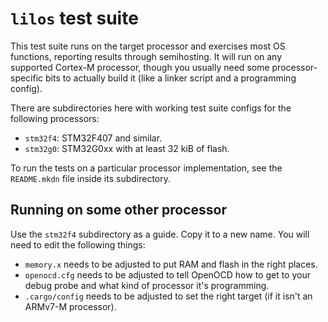 # `lilos` test suite

This test suite runs on the target processor and exercises most OS functions,
reporting results through semihosting. It will run on any supported Cortex-M
processor, though you usually need some processor-specific bits to actually
build it (like a linker script and a programming config).

There are subdirectories here with working test suite configs for the following
processors:

- `stm32f4`: STM32F407 and similar.
- `stm32g0`: STM32G0xx with at least 32 kiB of flash.

To run the tests on a particular processor implementation, see the `README.mkdn`
file inside its subdirectory.


## Running on some other processor

Use the `stm32f4` subdirectory as a guide. Copy it to a new name. You will need
to edit the following things:

- `memory.x` needs to be adjusted to put RAM and flash in the right places.
- `openocd.cfg` needs to be adjusted to tell OpenOCD how to get to your debug
  probe and what kind of processor it's programming.
- `.cargo/config` needs to be adjusted to set the right target (if it isn't an
  ARMv7-M processor).
